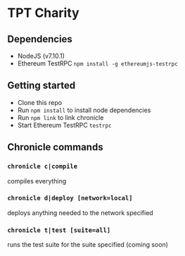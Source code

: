 # TPT Charity

## Dependencies
- NodeJS (v7.10.1)
- Ethereum TestRPC `npm install -g ethereumjs-testrpc`

## Getting started 
- Clone this repo
- Run `npm install` to install node dependencies
- Run `npm link` to link chronicle
- Start Ethereum TestRPC `testrpc`

## Chronicle commands
### `chronicle c|compile`
compiles everything
### `chronicle d|deploy [network=local]`
deploys anything needed to the network specified
### `chronicle t|test [suite=all]`
runs the test suite for the suite specified (coming soon)